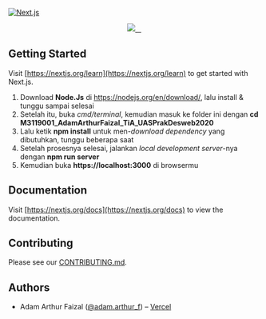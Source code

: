 [![Next.js](https://assets.vercel.com/image/upload/v1538361091/repositories/next-js/next-js.png)](https://nextjs.org)

<p align="center">
  <a aria-label="Vercel logo" href="https://vercel.com">
    <img src="https://img.shields.io/badge/MADE%20BY%20Vercel-000000.svg?style=for-the-badge&logo=ZEIT&labelColor=000000&logoWidth=20">
  </a>
  <a aria-label="NPM version" href="https://www.npmjs.com/package/next">
    <img alt="" src="https://img.shields.io/npm/v/next.svg?style=for-the-badge&labelColor=000000">
  </a>
  <a aria-label="License" href="https://github.com/zeit/next.js/blob/canary/license.md">
    <img alt="" src="https://img.shields.io/npm/l/next.svg?style=for-the-badge&labelColor=000000">
  </a>
  <a aria-label="Join the community on GitHub" href="https://github.com/zeit/next.js/discussions">
    <img alt="" src="https://img.shields.io/badge/Join%20the%20community-blueviolet.svg?style=for-the-badge&logo=Next.js&labelColor=000000&logoWidth=20">
  </a>
</p>

## Getting Started

Visit [https://nextjs.org/learn](https://nextjs.org/learn) to get started with Next.js.
<ol>
 <li>Download <b>Node.Js</b> di <a href="https://nodejs.org/en/download/">https://nodejs.org/en/download/</a>, lalu install & tunggu sampai selesai</li>
 <li>Setelah itu, buka <i>cmd/terminal</i>, kemudian masuk ke folder ini dengan <b>cd M3119001_AdamArthurFaizal_TiA_UASPrakDesweb2020</b></li>
 <li>Lalu ketik <b>npm install</b> untuk men-<i>download dependency</i> yang dibutuhkan, tunggu beberapa saat</li>
 <li>Setelah prosesnya selesai, jalankan <i>local development server</i>-nya dengan <b>npm run server</b> </li>
 <li>Kemudian buka <b>https://localhost:3000</b> di browsermu</li>
</ol>

## Documentation

Visit [https://nextjs.org/docs](https://nextjs.org/docs) to view the documentation.

## Contributing

Please see our [CONTRIBUTING.md](/contributing.md).

## Authors

- Adam Arthur Faizal ([@adam.arthur_f](https://instagram.com/adam.arthur_f)) – [Vercel](https://vercel.com)

